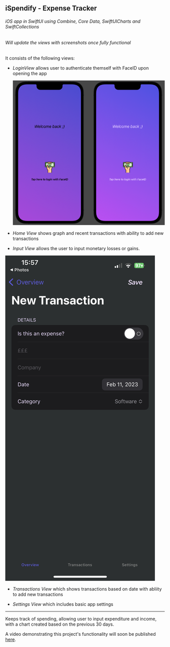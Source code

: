 ## **iSpendify** - Expense Tracker

###### iOS app in SwiftUI using Combine, Core Data, SwiftUICharts and SwiftCollections

###### Will update the views with screenshots once fully functional ######

It consists of the following views:

 - *LoginView* allows user to authenticate themself with FaceID upon opening the app

   ![FaceID](/iSpendify/Extension/faci.png)

 - *Home View* shows graph and recent transactions with ability to add new transactions 



 -  *Input View* allows the user to input monetary losses or gains.

   ![Dark-mode-input](/iSpendify/Extension/input-transaction.jpeg)

 - *Transactions View* which shows transactions based on date with abliity to add new transactions



 - *Settings View* which includes basic app settings



_________________________
Keeps track of spending, allowing user to input expenditure and income, with a chart created based on the previous 30 days.

A video demonstrating this project's functionality will soon be published [here](https://github.com/Prajz).
